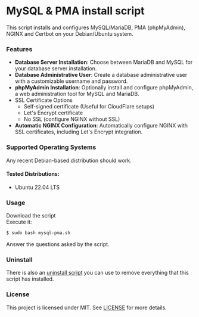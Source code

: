 # MySQL & PMA install script

This script installs and configures MySQL/MariaDB, PMA (phpMyAdmin), NGINX and Certbot on your Debian/Ubuntu system.

### Features

- **Database Server Installation**: Choose between MariaDB and MySQL for your database server installation.
- **Database Administrative User**: Create a database administrative user with a customizable username and password.
- **phpMyAdmin Installation**: Optionally install and configure phpMyAdmin, a web administration tool for MySQL and MariaDB.
- SSL Certificate Options
  - Self-signed certificate (Useful for CloudFlare setups)
  - Let's Encrypt certificate
  - No SSL (configure NGINX without SSL)
- **Automatic NGINX Configuration**: Automatically configure NGINX with SSL certificates, including Let's Encrypt integration.

### Supported Operating Systems

Any recent Debian-based distribution should work.

#### Tested Distributions:

- Ubuntu 22.04 LTS

### Usage

Download the script  
Execute it:

```sh
$ sudo bash mysql-pma.sh
```

Answer the questions asked by the script.

### Uninstall

There is also an [uninstall script](mysql-pma-uninstall.sh) you can use to remove everything that this script has installed.

### License

This project is licensed under MIT. See [LICENSE](LICENSE) for more details.
